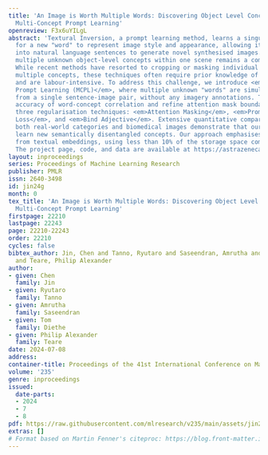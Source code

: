 ```yaml
---
title: 'An Image is Worth Multiple Words: Discovering Object Level Concepts using
  Multi-Concept Prompt Learning'
openreview: F3x6uYILgL
abstract: 'Textural Inversion, a prompt learning method, learns a singular text embedding
  for a new "word" to represent image style and appearance, allowing it to be integrated
  into natural language sentences to generate novel synthesised images. However, identifying
  multiple unknown object-level concepts within one scene remains a complex challenge.
  While recent methods have resorted to cropping or masking individual images to learn
  multiple concepts, these techniques often require prior knowledge of new concepts
  and are labour-intensive. To address this challenge, we introduce <em>Multi-Concept
  Prompt Learning (MCPL)</em>, where multiple unknown "words" are simultaneously learned
  from a single sentence-image pair, without any imagery annotations. To enhance the
  accuracy of word-concept correlation and refine attention mask boundaries, we propose
  three regularisation techniques: <em>Attention Masking</em>, <em>Prompts Contrastive
  Loss</em>, and <em>Bind Adjective</em>. Extensive quantitative comparisons with
  both real-world categories and biomedical images demonstrate that our method can
  learn new semantically disentangled concepts. Our approach emphasises learning solely
  from textual embeddings, using less than 10% of the storage space compared to others.
  The project page, code, and data are available at https://astrazeneca.github.io/mcpl.github.io.'
layout: inproceedings
series: Proceedings of Machine Learning Research
publisher: PMLR
issn: 2640-3498
id: jin24g
month: 0
tex_title: 'An Image is Worth Multiple Words: Discovering Object Level Concepts using
  Multi-Concept Prompt Learning'
firstpage: 22210
lastpage: 22243
page: 22210-22243
order: 22210
cycles: false
bibtex_author: Jin, Chen and Tanno, Ryutaro and Saseendran, Amrutha and Diethe, Tom
  and Teare, Philip Alexander
author:
- given: Chen
  family: Jin
- given: Ryutaro
  family: Tanno
- given: Amrutha
  family: Saseendran
- given: Tom
  family: Diethe
- given: Philip Alexander
  family: Teare
date: 2024-07-08
address:
container-title: Proceedings of the 41st International Conference on Machine Learning
volume: '235'
genre: inproceedings
issued:
  date-parts:
  - 2024
  - 7
  - 8
pdf: https://raw.githubusercontent.com/mlresearch/v235/main/assets/jin24g/jin24g.pdf
extras: []
# Format based on Martin Fenner's citeproc: https://blog.front-matter.io/posts/citeproc-yaml-for-bibliographies/
---
```

